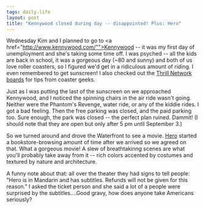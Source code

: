 ```yaml
---
tags: daily-life
layout: post
title: "Kennywood closed during day -- disappointed! Plus: Hero"
---
```




Wednesday Kim and I planned to go to <a href="http://www.kennywood.com/"">Kennywood</a> -- it was my first day of unemployment and she's taking some time off. I was psyched -- all the kids are back in school, it was a gorgeous day (~80 and sunny) and both of us love roller coasters, so I figured we'd get in a ridiculous amount of riding. I even remembered to get sunscreen! I also checked out the <a href="http://www.thrillnetwork.com/boards/index.php">Thrill Network boards</a> for tips from coaster geeks.

<p>Just as I was putting the last of the sunscreen on we approached Kennywood, and I noticed the spinning chairs in the air ride wasn't going. Neither were the Phantom's Revenge, water ride, or any of the kiddie rides. I got a bad feeling. Then the free parking was closed, and the paid parking too. Sure enough, the park was closed -- the perfect plan ruined. Dammit! (I should note that they are open but only after 5 pm until September 3.)

<p>So we turned around and drove the Waterfront to see a movie. <a href="http://imdb.com/title/tt0299977/">Hero</a> started a bookstore-browsing amount of time after we arrived so we agreed on that. What a gorgeous movie! A slew of breathtakinng scenes are what you'll probably take away from it -- rich colors accented by costumes and textured by nature and architecture.

<p>A funny note about that: all over the theater they had signs to tell people: "Hero is in Mandarin and has subtitles. Refunds will not be given for this reason." I asked the ticket person and she said a lot of a people were surprised by the subtitles....Good gravy, how does anyone take Americans seriously?


